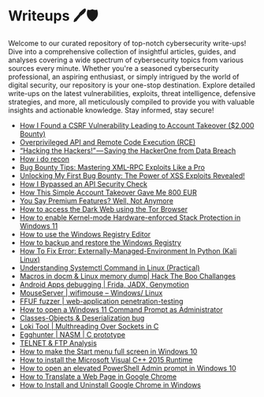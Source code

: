 # Writeups 🖊️🛡️
Welcome to our curated repository of top-notch cybersecurity write-ups! Dive into a comprehensive collection of insightful articles, guides, and analyses covering a wide spectrum of cybersecurity topics from various sources every minute. Whether you're a seasoned cybersecurity professional, an aspiring enthusiast, or simply intrigued by the world of digital security, our repository is your one-stop destination. Explore detailed write-ups on the latest vulnerabilities, exploits, threat intelligence, defensive strategies, and more, all meticulously compiled to provide you with valuable insights and actionable knowledge. Stay informed, stay secure!
<!-- WRITEUPS:START -->
- [How I Found a CSRF Vulnerability Leading to Account Takeover &lpar;$2,000 Bounty&rpar;](https://medium.com/@nareshkandula54/how-i-found-a-csrf-vulnerability-leading-to-account-takeover-2-000-bounty-3dc408f2f134?source=rss------bug_bounty_writeup-5)
- [Overprivileged API and Remote Code Execution &lpar;RCE&rpar;](https://medium.com/@rkvb/overprivileged-api-and-remote-code-execution-rce-0fa5e52b022d?source=rss------bug_bounty_writeup-5)
- [“Hacking the Hackers!” — Saving the HackerOne from Data Breach](https://medium.com/@avinash_/hacking-the-hackers-saving-the-hackerone-from-data-breach-75e313fa4898?source=rss------bug_bounty_writeup-5)
- [How i do recon](https://osintteam.blog/how-i-do-recon-d24bea0ff421?source=rss------bug_bounty_writeup-5)
- [Bug Bounty Tips: Mastering XML-RPC Exploits Like a Pro](https://frostyxsec.medium.com/bug-bounty-hunters-mastering-xml-rpc-exploits-like-a-pro-8c9fa4c003cc?source=rss------bug_bounty_writeup-5)
- [Unlocking My First Bug Bounty: The Power of XSS Exploits Revealed!](https://medium.com/@rajeevmaurya82/unlocking-my-first-bug-bounty-the-power-of-xss-exploits-revealed-cbaa0ce98cc3?source=rss------bug_bounty_writeup-5)
- [How I Bypassed an API Security Check](https://medium.com/@iamshafayat/how-i-bypassed-an-api-security-check-db99fbd8551d?source=rss------bug_bounty_writeup-5)
- [How This Simple Account Takeover Gave Me 800 EUR](https://medium.com/@dineshnarasimhan27/how-this-simple-account-takeover-gave-me-800-eur-7d88a2d13a56?source=rss------bug_bounty_writeup-5)
- [You Say Premium Features? Well, Not Anymore](https://medium.com/@ahmed_salem/you-say-premium-features-well-not-anymore-e15d5afc14c9?source=rss------bug_bounty_writeup-5)
- [How to access the Dark Web using the Tor Browser](https://www.bleepingcomputer.com/tutorials/how-to-access-the-dark-web-using-the-tor-browser/)
- [How to enable Kernel-mode Hardware-enforced Stack Protection in Windows 11](https://www.bleepingcomputer.com/tutorials/how-to-enable-kernel-mode-hardware-enforced-stack-protection-in-windows-11/)
- [How to use the Windows Registry Editor](https://www.bleepingcomputer.com/tutorials/how-to-use-the-windows-registry-editor/)
- [How to backup and restore the Windows Registry](https://www.bleepingcomputer.com/tutorials/how-to-backup-and-restore-the-windows-registry/)
- [How To Fix Error: Externally-Managed-Environment In Python &lpar;Kali Linux&rpar;](https://technicalnavigator.in/how-to-fix-error-externally-managed-environment-in-python-kali-linux/)
- [Understanding Systemctl Command in Linux &lpar;Practical&rpar;](https://technicalnavigator.in/understanding-systemctl-command-in-linux-practical/)
- [Macros in docm &amp; Linux memory dump| Hack The Boo  Challanges](https://technicalnavigator.in/macros-in-docm-linux-memory-dump-hack-the-boo-challanges/)
- [Android Apps debugging |  Frida, JADX, Genymotion](https://technicalnavigator.in/android-apps-debugging-frida-jadx-genymotion/)
- [MouseServer | wifimouse – Windows/ Linux](https://technicalnavigator.in/mouseserver-wifimouse-windows-linux/)
- [FFUF fuzzer | web-application penetration-testing](https://technicalnavigator.in/ffuf-fuzzer-web-application-penetration-testing/)
- [How to open a Windows 11 Command Prompt as Administrator](https://www.bleepingcomputer.com/tutorials/how-to-open-a-windows-11-command-prompt-as-administrator/)
- [Classes-Objects &amp; Deserialization bug](https://technicalnavigator.in/classes-objects-deserialization-bug/)
- [Loki Tool | Multhreading Over Sockets in C](https://technicalnavigator.in/loki-tool-multhreading-over-sockets-in-c/)
- [Egghunter | NASM | C prototype](https://technicalnavigator.in/egghunter-nasm-c-prototype/)
- [TELNET &amp; FTP Analysis](https://technicalnavigator.in/telnet-ftp-analysis/)
- [How to make the Start menu full screen in Windows 10](https://www.bleepingcomputer.com/tutorials/how-to-make-the-start-menu-full-screen-in-windows-10/)
- [How to install the Microsoft Visual C++ 2015 Runtime](https://www.bleepingcomputer.com/tutorials/how-to-install-the-microsoft-visual-c-2015-runtime/)
- [How to open an elevated PowerShell Admin prompt in Windows 10](https://www.bleepingcomputer.com/tutorials/how-to-open-an-elevated-powershell-admin-prompt-in-windows-10/)
- [How to Translate a Web Page in Google Chrome](https://www.bleepingcomputer.com/tutorials/how-to-translate-a-web-page-in-google-chrome/)
- [How to Install and Uninstall Google Chrome in Windows](https://www.bleepingcomputer.com/tutorials/how-to-install-and-uninstall-google-chrome-in-windows/)
<!-- WRITEUPS:END -->
